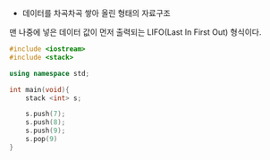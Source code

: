 - 데이터를 차곡차곡 쌓아 올린 형태의 자료구조

맨 나중에 넣은 데이터 값이 먼저 출력되는 LIFO(Last In First Out) 형식이다.

```c++
#include <iostream>
#include <stack>

using namespace std;

int main(void){
	stack <int> s;

	s.push(7);
	s.push(8);
	s.push(9);
	s.pop(9)
}
```